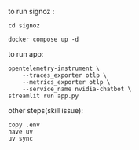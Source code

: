 to run signoz :

    cd signoz
 
    docker compose up -d

to run app:

    opentelemetry-instrument \
        --traces_exporter otlp \
        --metrics_exporter otlp \
        --service_name nvidia-chatbot \
    streamlit run app.py

other steps(skill issue):

    copy .env
    have uv
    uv sync
  
